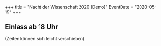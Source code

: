 +++
title = "Nacht der Wissenschaft 2020 (Demo)"
EventDate = "2020-05-15"
+++

## Einlass ab 18 Uhr
(Zeiten können sich leicht verschieben)